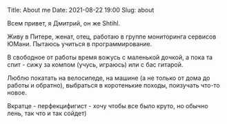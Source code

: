 Title: About me
Date: 2021-08-22 19:00
Slug: about

Всем привет, я Дмитрий, он же Shtihl.

Живу в Питере, женат, отец, работаю в группе мониторинга сервисов ЮМани. Пытаюсь учиться в программирование.

В свободное от работы время вожусь с маленькой дочкой, а пока та спит - сижу за компом (учусь, играюсь) или с бас гитарой.

Люблю покатать на велосипеде, на машине (а не только от дома до работы и обратно), выбраться в коротенькие походы, поизучать что-то новое.

Вкратце - перфекцифигист - хочу чтобы все было круто, но обычно лень, так что и так сойдет)